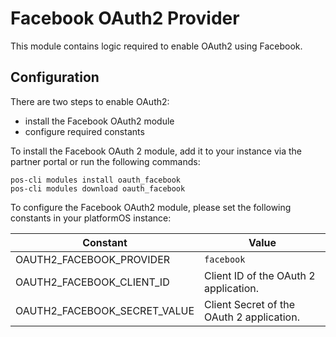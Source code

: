 # Facebook OAuth2 Provider

This module contains logic required to enable OAuth2 using Facebook.

## Configuration
There are two steps to enable OAuth2:
- install the Facebook OAuth2 module
- configure required constants

To install the Facebook OAuth 2 module, add it to your instance via the partner portal or run the following commands:

```
pos-cli modules install oauth_facebook
pos-cli modules download oauth_facebook
```

To configure the Facebook OAuth2 module, please set the following constants in your platformOS instance:

| Constant | Value |
| - | - |
| OAUTH2_FACEBOOK_PROVIDER | `facebook` |
| OAUTH2_FACEBOOK_CLIENT_ID | Client ID of the OAuth 2 application. |
| OAUTH2_FACEBOOK_SECRET_VALUE| Client Secret of the OAuth 2 application. |
